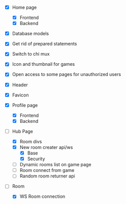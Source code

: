 - [X] Home page
    - [X] Frontend
    - [X] Backend

- [X] Database models
- [X] Get rid of prepared statements
- [X] Switch to chi mux
- [X] Icon and thumbnail for games
- [X] Open access to some pages for unauthorized users
- [X] Header
- [X] Favicon

- [X] Profile page
    - [X] Frontend
    - [X] Backend

- [ ] Hub Page
    - [X] Room divs 
    - [X] New room creater api/ws
        - [X] Base
        - [X] Security
    - [ ] Dynamic rooms list on game page
    - [ ] Room connect from game
    - [ ] Random room returner api

- [ ] Room
    - [X] WS Room connection